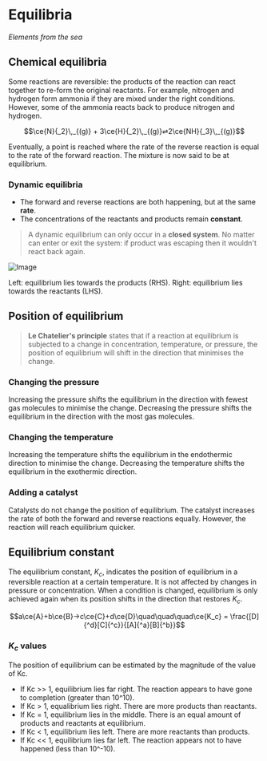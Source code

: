# Equilibria
*Elements from the sea*

## Chemical equilibria

Some reactions are reversible: the products of the reaction can react together to re-form the original reactants. For example, nitrogen and hydrogen form ammonia if they are mixed under the right conditions. However, some of the ammonia reacts back to produce nitrogen and hydrogen.

$$\ce{N}{_2}\,_{(g)} + 3\ce{H}{_2}\,_{(g)}⇌2\ce{NH}{_3}\,_{(g)}$$

Eventually, a point is reached where the rate of the reverse reaction is equal to the rate of the forward reaction. The mixture is now said to be at equilibrium.

### Dynamic equilibria

* The forward and reverse reactions are both happening, but at the same **rate**.
* The concentrations of the reactants and products remain **constant**.

> A dynamic equilibrium can only occur in a **closed system**. No matter can enter or exit the system: if product was escaping then it wouldn't react back again.

![Image](https://nigerianscholars.com/assets/uploads/2018/02/764b1c1dce0bfcba7f7ced47ae70771c.png)

Left: equilibrium lies towards the products (RHS). Right: equilibrium lies towards the reactants (LHS).

## Position of equilibrium

> **Le Chatelier's principle** states that if a reaction at equilibrium is subjected to a change in concentration, temperature, or pressure, the position of equilibrium will shift in the direction that minimises the change.

### Changing the pressure

Increasing the pressure shifts the equilibrium in the direction with fewest gas molecules to minimise the change. Decreasing the pressure shifts the equilibrium in the direction with the most gas molecules.

### Changing the temperature

Increasing the temperature shifts the equilibrium in the endothermic direction to minimise the change. Decreasing the temperature shifts the equilibrium in the exothermic direction.

### Adding a catalyst

Catalysts do not change the position of equilibrium. The catalyst increases the rate of both the forward and reverse reactions equally. However, the reaction will reach equilibrium quicker.

## Equilibrium constant

The equilibrium constant, $K_c$, indicates the position of equilibrium in a reversible reaction at a certain temperature. It is not affected by changes in pressure or concentration. When a condition is changed, equilibrium is only achieved again when its position shifts in the direction that restores $K_c$.

$$a\ce{A}+b\ce{B}→c\ce{C}+d\ce{D}\quad\quad\quad\ce{K_c} = \frac{[D]{^d}[C]{^c}}{[A]{^a}[B]{^b}}$$

### $K_c$ values

The position of equilibrium can be estimated by the magnitude of the value of Kc.

* If Kc >> 1, equilibrium lies far right. The reaction appears to have gone to completion (greater than 10^10).
* If Kc > 1, equalibrium lies right. There are more products than reactants.
* If Kc = 1, equilibrium lies in the middle. There is an equal amount of products and reactants at equilibrium.
* If Kc < 1, equilibrium lies left. There are more reactants than products.
* If Kc << 1, equilibrium lies far left. The reaction appears not to have happened (less than 10^-10).
